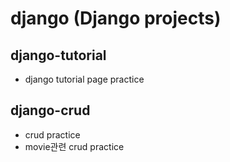 # django (Django projects)

## django-tutorial
- django tutorial page practice

## django-crud
- crud practice
- movie관련 crud practice
